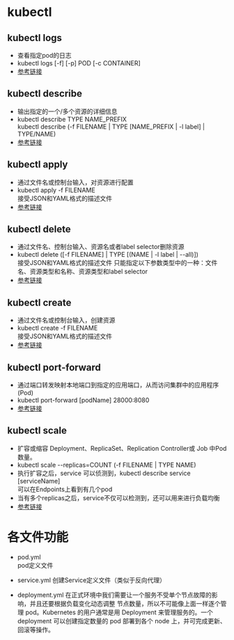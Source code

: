 # kubectl
## kubectl logs 
  - 查看指定pod的日志
  - kubectl logs [-f] [-p] POD [-c CONTAINER]
  - [参考链接](https://hardocs.com/d/kubernetes/154-kubectl_logs.html)

## kubectl describe  
  - 输出指定的一个/多个资源的详细信息  
  - kubectl describe TYPE NAME_PREFIX  
    kubectl describe (-f FILENAME | TYPE [NAME_PREFIX | -l label] | TYPE/NAME)
  - [参考链接](https://hardocs.com/d/kubernetes/149-kubectl_describe.html)

## kubectl apply
  - 通过文件名或控制台输入，对资源进行配置
  - kubectl apply -f FILENAME  
    接受JSON和YAML格式的描述文件
  - [参考链接](https://hardocs.com/d/kubernetes/199-kubectl_apply.html)

## kubectl delete
  - 通过文件名、控制台输入、资源名或者label selector删除资源
  - kubectl delete ([-f FILENAME] | TYPE [(NAME | -l label | --all)])  
    接受JSON和YAML格式的描述文件
    只能指定以下参数类型中的一种：文件名、资源类型和名称、资源类型和label selector
  - [参考链接](https://hardocs.com/d/kubernetes/148-kubectl_delete.html)

## kubectl create
  - 通过文件名或控制台输入，创建资源
  - kubectl create -f FILENAME  
    接受JSON和YAML格式的描述文件
  - [参考链接](https://hardocs.com/d/kubernetes/147-kubectl_create.html)

## kubectl port-forward
  - 通过端口转发映射本地端口到指定的应用端口，从而访问集群中的应用程序(Pod)
  - kubectl port-forward [podName] 28000:8080
  - [参考链接](http://blog.itpub.net/28624388/viewspace-2156435/) 

## kubectl scale
  - 扩容或缩容 Deployment、ReplicaSet、Replication Controller或 Job 中Pod数量。
  - kubectl scale --replicas=COUNT (-f FILENAME | TYPE NAME)  
  - 执行扩容之后，service 可以侦测到，kubectl describe service [serviceName]  
    可以在Endpoints上看到有几个pod  
  - 当有多个replicas之后，service不仅可以检测到，还可以用来进行负载均衡
  - [参考链接](http://docs.kubernetes.org.cn/664.html)

# 各文件功能
- pod.yml  
  pod定义文件 
  
- service.yml
  创建Service定义文件（类似于反向代理）
  
- deployment.yml
  在正式环境中我们需要让一个服务不受单个节点故障的影响，并且还要根据负载变化动态调整
  节点数量，所以不可能像上面一样逐个管理 pod。Kubernetes 的用户通常是用 
  Deployment 来管理服务的。一个 deployment 可以创建指定数量的 pod 部署到各个 
  node 上，并可完成更新、回滚等操作。  

  

